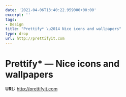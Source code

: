 ```yaml
---
date: '2021-04-06T13:40:22.959000+00:00'
excerpt: ''
tags:
- Design
title: "Prettify* \u2014 Nice icons and wallpapers"
type: drop
url: http://prettifyit.com
---
```


# Prettify* — Nice icons and wallpapers

**URL:** http://prettifyit.com

